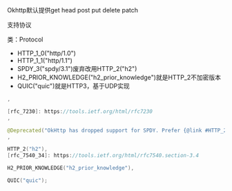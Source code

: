 Okhttp默认提供get head post put delete patch

支持协议

类：Protocol

- HTTP_1_0("http/1.0")
- HTTP_1_1("http/1.1")
- SPDY_3("spdy/3.1")废弃改用HTTP_2("h2") 
- H2_PRIOR_KNOWLEDGE("h2_prior_knowledge")就是HTTP_2不加密版本
- QUIC("quic")就是HTTP3，基于UDP实现

```kotlin
,

[rfc_7230]: https://tools.ietf.org/html/rfc7230
,

@Deprecated("OkHttp has dropped support for SPDY. Prefer {@link #HTTP_2}.")
,

HTTP_2("h2"),
[rfc_7540_34]: https://tools.ietf.org/html/rfc7540.section-3.4

H2_PRIOR_KNOWLEDGE("h2_prior_knowledge"),

QUIC("quic");
```